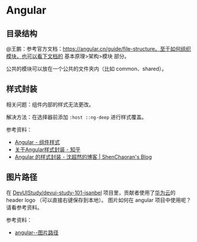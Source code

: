 # Angular

## 目录结构

@王鹏：参考官方文档：https://angular.cn/guide/file-structure。至于如何组织模块，也可以看下文档的 基本原理>架构>模块 部分。

公共的模块可以放在一个公共的文件夹内（比如 common、shared）。

## 样式封装

相关问题：组件内部的样式无法更改。

解决方法：在选择器前添加 `:host ::ng-deep` 进行样式覆盖。

参考资料：

* [Angular - 组件样式](https://angular.cn/guide/component-styles)
* [关于Angular样式封装 - 知乎](https://zhuanlan.zhihu.com/p/31235358)
* [Angular 的样式封装 - 沈超然的博客 \| ShenChaoran's Blog](https://shenchaoran.github.io/2018/08/22/Angular-的样式封装/)

## 图片路径

在 [DevUIStudy/devui-study-101-isanbel](https://github.com/DevUIStudy/devui-study-101-isanbel) 项目里，贡献者使用了[华为云](https://www.huaweicloud.com)的 header logo （可以直接右键保存到本地）。 图片如何在 angular 项目中使用呢？请看参考资料。

参考资料：

* [angular--图片路径](https://blog.csdn.net/weixin_42429288/article/details/96484668)

